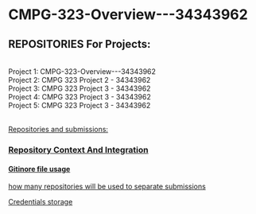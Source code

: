# CMPG-323-Overview---34343962



## REPOSITORIES For Projects:
<br />  Project 1: CMPG-323-Overview---34343962
<br />  Project 2: CMPG 323 Project 2 - 34343962
<br /> Project 3: CMPG 323 Project 3 - 34343962
<br /> Project 4: CMPG 323 Project 3 - 34343962
<br /> Project 5: CMPG 323 Project 3 - 34343962

<br /> <u>Repositories and submissions:



### Repository Context And Integration



#### Gitinore file usage

how many repositories will be used to separate submissions

Credentials storage

